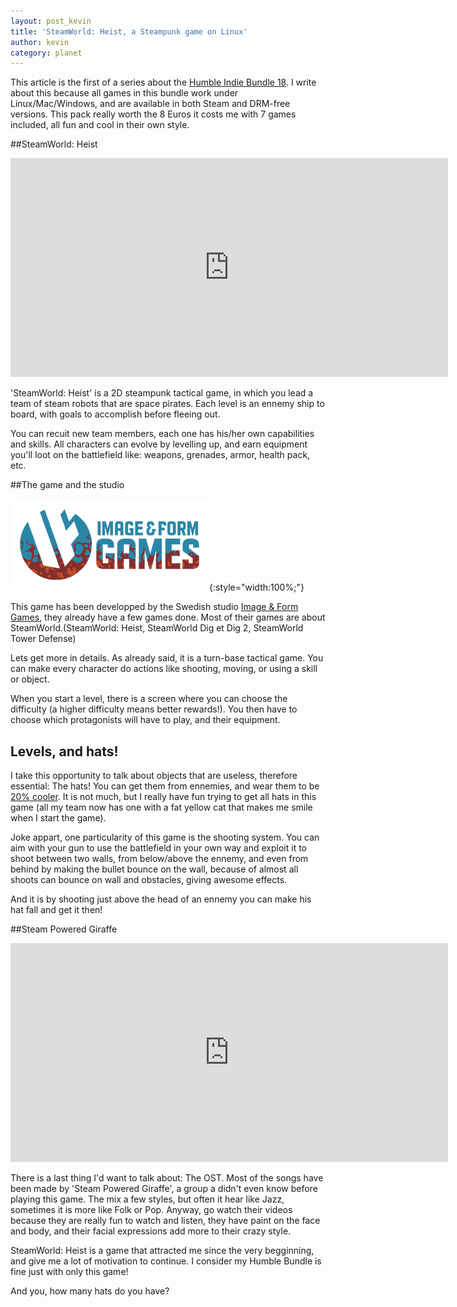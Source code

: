 ```yaml
---
layout: post_kevin
title: 'SteamWorld: Heist, a Steampunk game on Linux'
author: kevin
category: planet
---
```


This article is the first of a series about the [Humble Indie Bundle 18](https://www.humblebundle.com/humble-indie-bundle-18). I write about this because all games in this bundle work under Linux/Mac/Windows, and are available in both Steam and DRM-free versions. This pack really worth the 8 Euros it costs me with 7 games included, all fun and cool in their own style.

<!--break-->

##SteamWorld: Heist

<iframe width="700" height="350" src="https://www.youtube.com/embed/3yEjocL0i2A" frameborder="0" allowfullscreen></iframe>

'SteamWorld: Heist' is a 2D steampunk tactical game, in which you lead a team of steam robots that are space pirates. Each level is an ennemy ship to board, with goals to accomplish before fleeing out.

You can recuit new team members, each one has his/her own capabilities and skills. All characters can evolve by levelling up, and earn equipment you'll loot on the battlefield like: weapons, grenades, armor, health pack, etc.

##The game and the studio

![Image & Form](/images/imageForm_01.png){:style="width:100%;"}

This game has been developped by the Swedish studio [Image & Form Games](http://imageform.se), they already have a few games done. Most of their games are about SteamWorld.(SteamWorld: Heist, SteamWorld Dig et Dig 2, SteamWorld Tower Defense)

Lets get more in details. As already said, it is a turn-base tactical game. You can make every character do actions like shooting, moving, or using a skill or object.

When you start a level, there is a screen where you can choose the difficulty (a higher difficulty means better rewards!). You then have to choose which protagonists will have to play, and their equipment.

## Levels, and hats!

I take this opportunity to talk about objects that are useless, therefore essential: The hats! You can get them from ennemies, and wear them to be [20% cooler](http://knowyourmeme.com/memes/20-cooler). It is not much, but I really have fun trying to get all hats in this game (all my team now has one with a fat yellow cat that makes me smile when I start the game).

Joke appart, one particularity of this game is the shooting system. You can aim with your gun to use the battlefield in your own way and exploit it to shoot between two walls, from below/above the ennemy, and even from behind by making the bullet bounce on the wall, because of almost all shoots can bounce on wall and obstacles, giving awesome effects.

And it is by shooting just above the head of an ennemy you can make his hat fall and get it then!


##Steam Powered Giraffe

<iframe width="700" height="350" src="https://www.youtube.com/embed/dDRHx4cPgbE" frameborder="0" allowfullscreen></iframe>

There is a last thing I'd want to talk about: The OST. Most of the songs have been made by 'Steam Powered Giraffe', a group a didn't even know before playing this game. The mix a few styles, but often it hear like Jazz, sometimes it is more like Folk or Pop. Anyway, go watch their videos because they are really fun to watch and listen, they have paint on the face and body, and their facial expressions add more to their crazy style.

SteamWorld: Heist is a game that attracted me since the very begginning, and give me a lot of motivation to continue. I consider my Humble Bundle is fine just with only this game!

And you, how many hats do you have?

